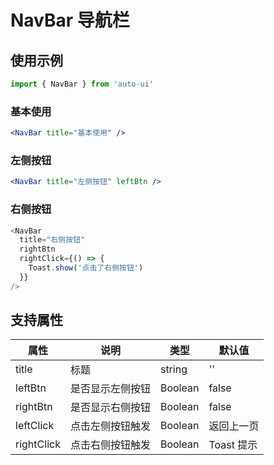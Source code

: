---
---

# NavBar 导航栏

## 使用示例

```jsx
import { NavBar } from 'auto-ui'
```

### 基本使用

```jsx
<NavBar title="基本使用" />
```

### 左侧按钮

```jsx
<NavBar title="左侧按钮" leftBtn />
```

### 右侧按钮

```js
<NavBar
  title="右侧按钮"
  rightBtn
  rightClick={() => {
    Toast.show('点击了右侧按钮')
  }}
/>
```

## 支持属性

| 属性       | 说明             | 类型    | 默认值     |
| ---------- | ---------------- | ------- | ---------- |
| title      | 标题             | string  | ''         |
| leftBtn    | 是否显示左侧按钮 | Boolean | false      |
| rightBtn   | 是否显示右侧按钮 | Boolean | false      |
| leftClick  | 点击左侧按钮触发 | Boolean | 返回上一页 |
| rightClick | 点击右侧按钮触发 | Boolean | Toast 提示 |
